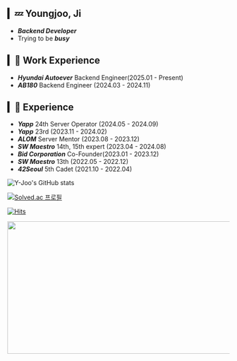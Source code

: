 ## ▎💤 Youngjoo, Ji
- ***Backend Developer***
- Trying to be ***busy***

## ▎👔 Work Experience
- ***Hyundai Autoever*** Backend Engineer(2025.01 - Present)
- ***AB180*** Backend Engineer (2024.03 - 2024.11)

## ▎📖 Experience

- ***Yapp*** 24th Server Operator (2024.05 - 2024.09)
- ***Yapp*** 23rd (2023.11 - 2024.02)
- ***ALOM*** Server Mentor (2023.08 - 2023.12)
- ***SW Maestro*** 14th, 15th expert (2023.04 - 2024.08)
- ***Bid Corporation*** Co-Founder(2023.01 - 2023.12)
- ***SW Maestro*** 13th (2022.05 - 2022.12)
- ***42Seoul*** 5th Cadet (2021.10 - 2022.04)


![Y-Joo's GitHub stats](https://github-readme-stats-sand-six-91.vercel.app/api?username=Y-Joo&show_icons=true&count_private=true&line_height=24&theme=material-palenight&hide=stars)

[![Solved.ac 프로필](http://mazassumnida.wtf/api/v2/generate_badge?boj=wldudwn77)](https://solved.ac/wldudwn77)

[![Hits](https://hits.seeyoufarm.com/api/count/incr/badge.svg?url=https%3A%2F%2Fgithub.com%2FY-Joo&count_bg=%2379C83D&title_bg=%23555555&icon=&icon_color=%23E7E7E7&title=hits&edge_flat=false)](https://hits.seeyoufarm.com)

<a href="https://github.com/devxb/gitanimals">
<img
  src="https://render.gitanimals.org/farms/Y-Joo"
  width="600"
  height="300"
/>
</a>
